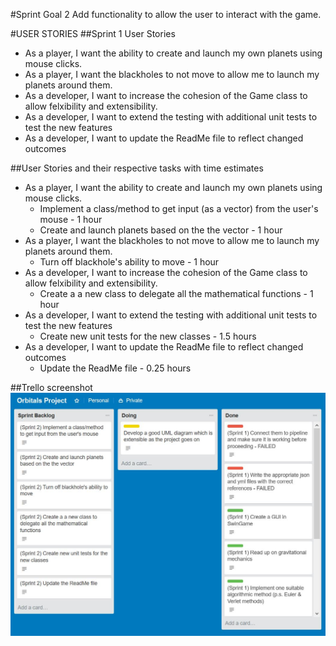 
#Sprint Goal 2
	Add functionality to allow the user to interact with the game.

#USER STORIES 
##Sprint 1 User Stories
+ As a player, I want the ability to create and launch my own planets using mouse clicks.
+ As a player, I want the blackholes to not move to allow me to launch my planets around them.
+ As a developer, I want to increase the cohesion of the Game class to allow felxibility and extensibility.
+ As a developer, I want to extend the testing with additional unit tests to test the new features
+ As a developer, I want to update the ReadMe file to reflect changed outcomes

##User Stories and their respective tasks with time estimates
* As a player, I want the ability to create and launch my own planets using mouse clicks.
	* Implement a class/method to get input (as a vector) from the user's mouse - 1 hour
	* Create and launch planets based on the the vector - 1 hour
* As a player, I want the blackholes to not move to allow me to launch my planets around them.
	* Turn off blackhole's ability to move - 1 hour
* As a developer, I want to increase the cohesion of the Game class to allow felxibility and extensibility.
	* Create a a new class to delegate all the mathematical functions - 1 hour
* As a developer, I want to extend the testing with additional unit tests to test the new features
	* Create new unit tests for the new classes - 1.5 hours
* As a developer, I want to update the ReadMe file to reflect changed outcomes
	* Update the ReadMe file - 0.25 hours

##Trello screenshot
![trello_screenshot](Sprints/Sprint_2/sprint_2_start_trello.jpg)
